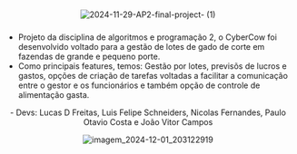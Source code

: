 ###
<div align="center">

![2024-11-29-AP2-final-project- (1)](https://github.com/user-attachments/assets/c3eb1f2a-948b-4a17-9364-7000ab599fc8)

###
###
<div align="left">


* Projeto da disciplina de algoritmos e programação 2, o CyberCow foi desenvolvido voltado para a gestão de lotes de gado de corte em fazendas de grande e pequeno porte.
* Como principais features, temos: Gestão por lotes, previsõs de lucros e gastos, opções de criação de tarefas voltadas a facilitar a comunicação entre o gestor e os funcionários e também opção de controle de alimentação gasta.
</div> 
 
 <div align="center">
 - Devs: Lucas D Freitas, Luis Felipe Schneiders, Nicolas Fernandes, Paulo Otavio Costa e João Vitor Campos
 </div>

![imagem_2024-12-01_203122919](https://github.com/user-attachments/assets/e2629073-8ebe-4023-ae7a-f75e08a80e6a)
